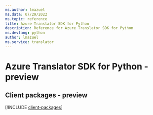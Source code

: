 ```yaml
---
ms.author: lmazuel
ms.data: 07/29/2022
ms.topic: reference
title: Azure Translator SDK for Python
description: Reference for Azure Translator SDK for Python
ms.devlang: python
author: lmazuel
ms.service: translator
---
```

# Azure Translator SDK for Python - preview

## Client packages - preview
[!INCLUDE [client-packages](translator-client-index.md)]